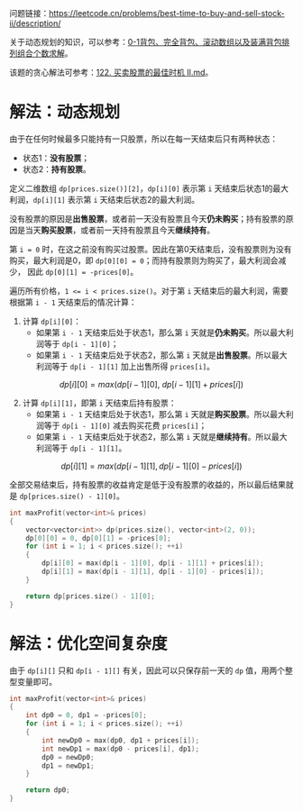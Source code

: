问题链接：https://leetcode.cn/problems/best-time-to-buy-and-sell-stock-ii/description/

关于动态规划的知识，可以参考：[0-1背包、完全背包、滚动数组以及装满背包排列组合个数求解](https://github.com/SakuraMayAi/Tricks-of-Programming/blob/main/Algorithms%20And%20Data%20Structure/0-1%E8%83%8C%E5%8C%85%E3%80%81%E5%AE%8C%E5%85%A8%E8%83%8C%E5%8C%85%E3%80%81%E6%BB%9A%E5%8A%A8%E6%95%B0%E7%BB%84%E4%BB%A5%E5%8F%8A%E8%A3%85%E6%BB%A1%E8%83%8C%E5%8C%85%E6%8E%92%E5%88%97%E7%BB%84%E5%90%88%E4%B8%AA%E6%95%B0%E6%B1%82%E8%A7%A3.md)。

该题的贪心解法可参考：[122. 买卖股票的最佳时机 II.md](https://github.com/SakuraMayAi/LintCode/blob/main/Greedy%20Strategy/122.%20%E4%B9%B0%E5%8D%96%E8%82%A1%E7%A5%A8%E7%9A%84%E6%9C%80%E4%BD%B3%E6%97%B6%E6%9C%BA%20II.md)。

# 解法：动态规划

由于在任何时候最多只能持有一只股票，所以在每一天结束后只有两种状态：
- 状态1：**没有股票**；
- 状态2：**持有股票**。

定义二维数组 `dp[prices.size()][2]`，`dp[i][0]` 表示第 `i` 天结束后状态1的最大利润，`dp[i][1]` 表示第 `i` 天结束后状态2的最大利润。

没有股票的原因是**出售股票**，或者前一天没有股票且今天**仍未购买**；持有股票的原因是当天**购买股票**，或者前一天持有股票且今天**继续持有**。

第 `i = 0` 时，在这之前没有购买过股票。因此在第0天结束后，没有股票则为没有购买，最大利润是0，即 `dp[0][0] = 0`；而持有股票则为购买了，最大利润会减少， 因此 `dp[0][1] = -prices[0]`。

遍历所有价格，`1 <= i < prices.size()`。对于第 `i` 天结束后的最大利润，需要根据第 `i - 1` 天结束后的情况计算：

1. 计算 `dp[i][0]`：
   - 如果第 `i - 1` 天结束后处于状态1，那么第 `i` 天就是**仍未购买**。所以最大利润等于 `dp[i - 1][0]`；
   - 如果第 `i - 1` 天结束后处于状态2，那么第 `i` 天就是**出售股票**。所以最大利润等于 `dp[i - 1][1]` 加上出售所得 `prices[i]`。

$$dp[i][0] = max(dp[i - 1][0],\ dp[i - 1][1] + prices[i])$$

2. 计算 `dp[i][1]`，即第 `i` 天结束后持有股票：
   - 如果第 `i - 1` 天结束后处于状态1，那么第 `i` 天就是**购买股票**。所以最大利润等于 `dp[i - 1][0]` 减去购买花费 `prices[i]`；
   - 如果第 `i - 1` 天结束后处于状态2，那么第 `i` 天就是**继续持有**。所以最大利润等于 `dp[i - 1][1]`。

$$dp[i][1] = max(dp[i - 1][1], dp[i - 1][0] - prices[i])$$

全部交易结束后，持有股票的收益肯定是低于没有股票的收益的，所以最后结果就是 `dp[prices.size() - 1][0]`。

```cpp
int maxProfit(vector<int>& prices)
{
    vector<vector<int>> dp(prices.size(), vector<int>(2, 0));
    dp[0][0] = 0, dp[0][1] = -prices[0];
    for (int i = 1; i < prices.size(); ++i)
    {
        dp[i][0] = max(dp[i - 1][0], dp[i - 1][1] + prices[i]);
        dp[i][1] = max(dp[i - 1][1], dp[i - 1][0] - prices[i]);
    }

    return dp[prices.size() - 1][0];
}
```

# 解法：优化空间复杂度

由于 `dp[i][]` 只和 `dp[i - 1][]` 有关，因此可以只保存前一天的 `dp` 值，用两个整型变量即可。

```cpp
int maxProfit(vector<int>& prices)
{
    int dp0 = 0, dp1 = -prices[0];
    for (int i = 1; i < prices.size(); ++i)
    {
        int newDp0 = max(dp0, dp1 + prices[i]);
        int newDp1 = max(dp0 - prices[i], dp1);
        dp0 = newDp0;
        dp1 = newDp1;
    }

    return dp0;
}
```
